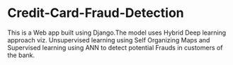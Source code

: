 # Credit-Card-Fraud-Detection
This is a Web app built using Django.The model uses Hybrid Deep learning approach viz. Unsupervised learning using Self Organizing Maps and Supervised learning using ANN
to detect potential Frauds in customers of the bank.  

